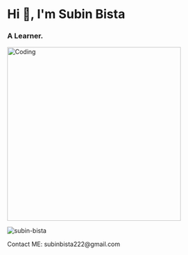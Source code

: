 <h1 align="left">Hi 👋, I'm Subin Bista</h1>
<h3 align="left">A Learner.</h3>
<img align="center" alt="Coding" width="400" src="https://cdn.dribbble.com/users/1162077/screenshots/5403918/focus-animation.gif"/>



<p align="left"> <img src="https://komarev.com/ghpvc/?username=Subin0760916&label=Profile%20views&color=0e75b6&style=flat" alt="subin-bista" /> </p>
Contact ME: subinbista222@gmail.com
